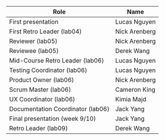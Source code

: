 | Role                             |   Name              |
|----------------------------------|---------------------|   
| First presentation               |  Lucas Nguyen       |
| First Retro Leader (lab04)       |  Nick Arenberg      |
| Reviewer (lab05)                 |  Nick Arenberg      |
| Reviewee (lab05)                 |  Derek Wang         |
| Mid-Course Retro Leader (lab06)  |  Lucas Nguyen       |
| Testing Coordinator (lab06)      |  Lucas Nguyen       |
| Product Owner (lab06)            |  Nick Arenberg      |
| Scrum Master (lab06)             |  Cameron King       |
| UX Coordinator (lab06)           |  Kimia Majd         |
| Documentation Coordinator (lab06)|  Jack Yang          |
| Final presentation (week 9/10)   |  Jack Yang          |
| Retro Leader (lab09)             |  Derek Wang         |
